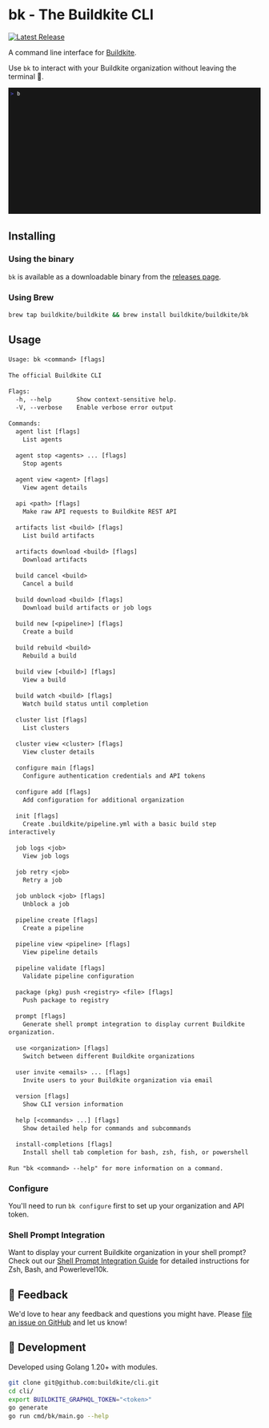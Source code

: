 # bk - The Buildkite CLI

[![Latest Release](https://img.shields.io/github/v/release/buildkite/cli?include_prereleases&sort=semver&display_name=release&logo=buildkite)](https://github.com/buildkite/cli/releases)

A command line interface for [Buildkite](https://buildkite.com/).

Use `bk` to interact with your Buildkite organization without leaving the terminal 🙌.

![bk cli](./images/demo.gif)

## Installing

### Using the binary

`bk` is available as a downloadable binary from the [releases page](https://github.com/buildkite/cli/releases).

### Using Brew

```sh
brew tap buildkite/buildkite && brew install buildkite/buildkite/bk
```

## Usage

```
Usage: bk <command> [flags]

The official Buildkite CLI

Flags:
  -h, --help       Show context-sensitive help.
  -V, --verbose    Enable verbose error output

Commands:
  agent list [flags]
    List agents

  agent stop <agents> ... [flags]
    Stop agents

  agent view <agent> [flags]
    View agent details

  api <path> [flags]
    Make raw API requests to Buildkite REST API

  artifacts list <build> [flags]
    List build artifacts

  artifacts download <build> [flags]
    Download artifacts

  build cancel <build>
    Cancel a build

  build download <build> [flags]
    Download build artifacts or job logs

  build new [<pipeline>] [flags]
    Create a build

  build rebuild <build>
    Rebuild a build

  build view [<build>] [flags]
    View a build

  build watch <build> [flags]
    Watch build status until completion

  cluster list [flags]
    List clusters

  cluster view <cluster> [flags]
    View cluster details

  configure main [flags]
    Configure authentication credentials and API tokens

  configure add [flags]
    Add configuration for additional organization

  init [flags]
    Create .buildkite/pipeline.yml with a basic build step interactively

  job logs <job>
    View job logs

  job retry <job>
    Retry a job

  job unblock <job> [flags]
    Unblock a job

  pipeline create [flags]
    Create a pipeline

  pipeline view <pipeline> [flags]
    View pipeline details

  pipeline validate [flags]
    Validate pipeline configuration

  package (pkg) push <registry> <file> [flags]
    Push package to registry

  prompt [flags]
    Generate shell prompt integration to display current Buildkite organization.

  use <organization> [flags]
    Switch between different Buildkite organizations

  user invite <emails> ... [flags]
    Invite users to your Buildkite organization via email

  version [flags]
    Show CLI version information

  help [<commands> ...] [flags]
    Show detailed help for commands and subcommands

  install-completions [flags]
    Install shell tab completion for bash, zsh, fish, or powershell

Run "bk <command> --help" for more information on a command.
```

### Configure

You'll need to run `bk configure` first to set up your organization and API token.

### Shell Prompt Integration

Want to display your current Buildkite organization in your shell prompt? Check out our [Shell Prompt Integration Guide](/docs/shell-prompt-integration.md) for detailed instructions for Zsh, Bash, and Powerlevel10k.

## 💬 Feedback

We'd love to hear any feedback and questions you might have. Please [file an issue on GitHub](https://github.com/buildkite/cli/issues) and let us know!

## 🔨 Development

Developed using Golang 1.20+ with modules.

```bash
git clone git@github.com:buildkite/cli.git
cd cli/
export BUILDKITE_GRAPHQL_TOKEN="<token>"
go generate
go run cmd/bk/main.go --help
```
